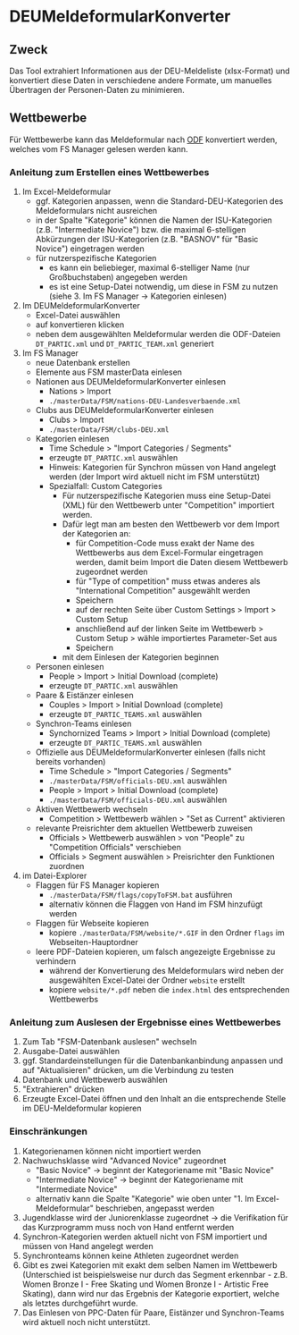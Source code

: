 # DEUMeldeformularKonverter

## Zweck
Das Tool extrahiert Informationen aus der DEU-Meldeliste (xlsx-Format) und konvertiert diese Daten in verschiedene andere Formate, 
um manuelles Übertragen der Personen-Daten zu minimieren.

## Wettbewerbe
Für Wettbewerbe kann das Meldeformular nach [ODF](https://odf.olympictech.org/project.htm) konvertiert werden, 
welches vom FS Manager gelesen werden kann.

### Anleitung zum Erstellen eines Wettbewerbes
1. Im Excel-Meldeformular
    - ggf. Kategorien anpassen, wenn die Standard-DEU-Kategorien des Meldeformulars nicht ausreichen
    - in der Spalte "Kategorie" können die Namen der ISU-Kategorien (z.B. "Intermediate Novice") bzw. die maximal 6-stelligen Abkürzungen der ISU-Kategorien (z.B. "BASNOV" für "Basic Novice") eingetragen werden
    - für nutzerspezifische Kategorien
        * es kann ein beliebieger, maximal 6-stelliger Name (nur Großbuchstaben) angegeben werden
        * es ist eine Setup-Datei notwendig, um diese in FSM zu nutzen (siehe 3. Im FS Manager -> Kategorien einlesen)
2. Im DEUMeldeformularKonverter
    - Excel-Datei auswählen
    - auf konvertieren klicken
    - neben dem ausgewählten Meldeformular werden die ODF-Dateien `DT_PARTIC.xml` und `DT_PARTIC_TEAM.xml` generiert 
3. Im FS Manager
    - neue Datenbank erstellen
    - Elemente aus FSM masterData einlesen
    - Nationen aus DEUMeldeformularKonverter einlesen
        * Nations > Import
        * `./masterData/FSM/nations-DEU-Landesverbaende.xml`
    - Clubs aus DEUMeldeformularKonverter einlesen
        * Clubs > Import
        * `./masterData/FSM/clubs-DEU.xml`
    - Kategorien einlesen
        * Time Schedule > "Import Categories / Segments"
        * erzeugte `DT_PARTIC.xml` auswählen
        * Hinweis: Kategorien für Synchron müssen von Hand angelegt werden (der Import wird aktuell nicht im FSM unterstützt)
        * Spezialfall: Custom Categories
            + Für nutzerspezifische Kategorien muss eine Setup-Datei (XML) für den Wettbewerb unter "Competition" importiert werden.
            + Dafür legt man am besten den Wettbewerb vor dem Import der Kategorien an:
                - für Competition-Code muss exakt der Name des Wettbewerbs aus dem Excel-Formular eingetragen werden, damit beim Import die Daten diesem Wettbewerb zugeordnet werden
                - für "Type of competition" muss etwas anderes als "International Competition" ausgewählt werden
                - Speichern
                - auf der rechten Seite über Custom Settings > Import > Custom Setup
                - anschließend auf der linken Seite im Wettbewerb > Custom Setup > wähle importiertes Parameter-Set aus
                - Speichern
            + mit dem Einlesen der Kategorien beginnen
    - Personen einlesen
        * People > Import > Initial Download (complete)
        * erzeugte `DT_PARTIC.xml` auswählen
    - Paare & Eistänzer einlesen
        * Couples > Import > Initial Download (complete)
        * erzeugte `DT_PARTIC_TEAMS.xml` auswählen
    - Synchron-Teams einlesen
        * Synchornized Teams > Import > Initial Download (complete)
        * erzeugte `DT_PARTIC_TEAMS.xml` auswählen
    - Offizielle aus DEUMeldeformularKonverter einlesen (falls nicht bereits vorhanden)
        * Time Schedule > "Import Categories / Segments"
        * `./masterData/FSM/officials-DEU.xml` auswählen
        * People > Import > Initial Download (complete)
        * `./masterData/FSM/officials-DEU.xml` auswählen
    - Aktiven Wettbewerb wechseln
        * Competition > Wettbewerb wählen > "Set as Current" aktivieren
    - relevante Preisrichter dem aktuellen Wettbewerb zuweisen
        * Officials > Wettbewerb auswählen > von "People" zu "Competition Officials" verschieben
        * Officials > Segment auswählen > Preisrichter den Funktionen zuordnen
4. im Datei-Explorer
    - Flaggen für FS Manager kopieren
        * `./masterData/FSM/flags/copyToFSM.bat` ausführen
        * alternativ können die Flaggen von Hand im FSM hinzufügt werden
    - Flaggen für Webseite kopieren
        * kopiere `./masterData/FSM/website/*.GIF` in den Ordner `flags` im Webseiten-Hauptordner 
    - leere PDF-Dateien kopieren, um falsch angezeigte Ergebnisse zu verhindern
        * während der Konvertierung des Meldeformulars wird neben der ausgewählten Excel-Datei der Ordner `website` erstellt
        * kopiere `website/*.pdf` neben die `index.html` des entsprechenden Wettbewerbs

### Anleitung zum Auslesen der Ergebnisse eines Wettbewerbes
1. Zum Tab "FSM-Datenbank auslesen" wechseln
2. Ausgabe-Datei auswählen
3. ggf. Standardeinstellungen für die Datenbankanbindung anpassen und auf "Aktualisieren" drücken, um die Verbindung zu testen
4. Datenbank und Wettbewerb auswählen
5. "Extrahieren" drücken
6. Erzeugte Excel-Datei öffnen und den Inhalt an die entsprechende Stelle im DEU-Meldeformular kopieren

### Einschränkungen
1. Kategorienamen können nicht importiert werden
2. Nachwuchsklasse wird "Advanced Novice" zugeordnet
    - "Basic Novice" -> beginnt der Kategoriename mit "Basic Novice"
    - "Intermediate Novice" -> beginnt der Kategoriename mit "Intermediate Novice"
    - alternativ kann die Spalte "Kategorie" wie oben unter "1. Im Excel-Meldeformular" beschrieben, angepasst werden
3. Jugendklasse wird der Juniorenklasse zugeordnet -> die Verifikation für das Kurzprogramm muss noch von Hand entfernt werden
4. Synchron-Kategorien werden aktuell nicht von FSM importiert und müssen von Hand angelegt werden
5. Synchronteams können keine Athleten zugeordnet werden
6. Gibt es zwei Kategorien mit exakt dem selben Namen im Wettbewerb (Unterschied ist beispielsweise nur durch das Segment erkennbar - z.B. Women Bronze I - Free Skating und Women Bronze I - Artistic Free Skating), dann wird nur das Ergebnis der Kategorie exportiert, welche als letztes durchgeführt wurde.
7. Das Einlesen von PPC-Daten für Paare, Eistänzer und Synchron-Teams wird aktuell noch nicht unterstützt.
